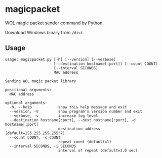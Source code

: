 magicpacket
===========

WOL magic packet sender command by Python.

Download Windows binary from `/dist`.


Usage
-----
    
    usage: magicpacket.py [-h] [--version] [--verbose]
                          [--destination hostname[:port]] [--count COUNT]
                          [--interval SECONDS]
                          MAC address
    
    Sending WOL magic packet library
    
    positional arguments:
      MAC address
    
    optional arguments:
      -h, --help            show this help message and exit
      --version, -V         show program's version number and exit
      --verbose, -v         increase log level
      --destination hostname[:port], --dest hostname[:port], -d hostname[:port]
                            destination address (default=255.255.255.255:7)
      --count COUNT, -c COUNT
                            repeat count (default=1)
      --interval SECONDS, -i SECONDS
                            interval of repeat (default=1.0 sec)

